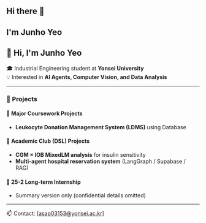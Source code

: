 ## Hi there 👋
## I'm Junho Yeo
<!--
**junho-create/junho-create** is a ✨ _special_ ✨ repository because its `README.md` (this file) appears on your GitHub profile.

Here are some ideas to get you started:

- 🔭 I’m currently working on ...
- 🌱 I’m currently learning ...
- 👯 I’m looking to collaborate on ...
- 🤔 I’m looking for help with ...
- 💬 Ask me about ...
- 📫 How to reach me: ...
- 😄 Pronouns: ...
- ⚡ Fun fact: ...
-->

## 👋 Hi, I'm Junho Yeo

🎓 Industrial Engineering student at **Yonsei University**  
💡 Interested in **AI Agents, Computer Vision, and Data Analysis**  

---

### 🧩 Projects
#### 🧪 Major Coursework Projects  
- **Leukocyte Donation Management System (LDMS)** using Database  
#### 🧠 Academic Club (DSL) Projects  
- **CGM × IOB MixedLM analysis** for insulin sensitivity  
- **Multi-agent hospital reservation system** (LangGraph / Supabase / RAG)  
#### 💼 25-2 Long-term Internship  
- Summary version only (confidential details omitted)

---

📫 Contact: [asap03153@yonsei.ac.kr] 
